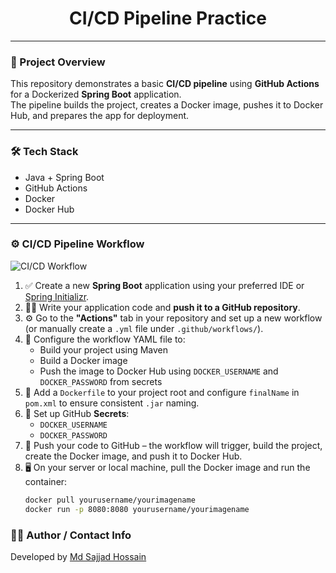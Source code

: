 <h1 align="center">CI/CD Pipeline Practice</h1>

---

### 📌 Project Overview

This repository demonstrates a basic **CI/CD pipeline** using **GitHub Actions** for a Dockerized **Spring Boot** application.  
The pipeline builds the project, creates a Docker image, pushes it to Docker Hub, and prepares the app for deployment.

---

### 🛠️ Tech Stack

- Java + Spring Boot
- GitHub Actions
- Docker
- Docker Hub

---

### ⚙️ CI/CD Pipeline Workflow

<img src="https://github.com/user-attachments/assets/c842c719-1c89-4b6a-8b3b-44cce81b1c01" alt="CI/CD Workflow" />

1. ✅ Create a new **Spring Boot** application using your preferred IDE or [Spring Initializr](https://start.spring.io/).
2. 🧑‍💻 Write your application code and **push it to a GitHub repository**.
3. ⚙️ Go to the **"Actions"** tab in your repository and set up a new workflow (or manually create a `.yml` file under `.github/workflows/`).
4. 📄 Configure the workflow YAML file to:
    - Build your project using Maven
    - Build a Docker image
    - Push the image to Docker Hub using `DOCKER_USERNAME` and `DOCKER_PASSWORD` from secrets
5. 🐳 Add a `Dockerfile` to your project root and configure `finalName` in `pom.xml` to ensure consistent `.jar` naming.
6. 🔐 Set up GitHub **Secrets**:
    - `DOCKER_USERNAME`
    - `DOCKER_PASSWORD`
7. 🚀 Push your code to GitHub – the workflow will trigger, build the project, create the Docker image, and push it to Docker Hub.
8. 🖥️ On your server or local machine, pull the Docker image and run the container:
   ```bash
   docker pull yourusername/yourimagename
   docker run -p 8080:8080 yourusername/yourimagename


<h3>🙋‍♂️ Author / Contact Info</h3>

Developed by <a href="https://sajjadhossain.onrender.com/">Md Sajjad Hossain</a>